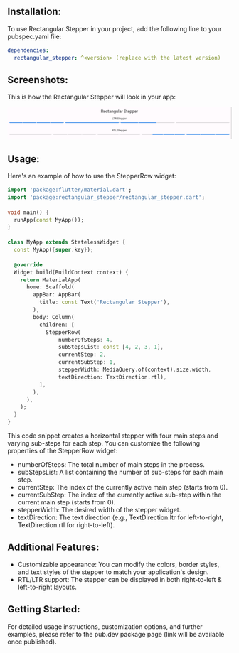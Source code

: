 ## Installation:

To use Rectangular Stepper in your project, add the following line to your pubspec.yaml file:

```yaml
dependencies:
  rectangular_stepper: ^<version> (replace with the latest version)
```

## Screenshots:

This is how the Rectangular Stepper will look in your app:

![Rectangular Stepper Example](https://github.com/mossssama/RectangularStepper/raw/main/assets/example_screenshot.png)

## Usage:

Here's an example of how to use the StepperRow widget:

```dart
import 'package:flutter/material.dart';
import 'package:rectangular_stepper/rectangular_stepper.dart';

void main() {
  runApp(const MyApp());
}

class MyApp extends StatelessWidget {
  const MyApp({super.key});

  @override
  Widget build(BuildContext context) {
    return MaterialApp(
      home: Scaffold(
        appBar: AppBar(
          title: const Text('Rectangular Stepper'),
        ),
        body: Column(
          children: [
            StepperRow(
                numberOfSteps: 4,
                subStepsList: const [4, 2, 3, 1],
                currentStep: 2,
                currentSubStep: 1,
                stepperWidth: MediaQuery.of(context).size.width,
                textDirection: TextDirection.rtl),
          ],
        ),
      ),
    );
  }
}
```

This code snippet creates a horizontal stepper with four main steps and varying sub-steps for each step. You can customize the following properties of the StepperRow widget:

- numberOfSteps: The total number of main steps in the process.
- subStepsList: A list containing the number of sub-steps for each main step.
- currentStep: The index of the currently active main step (starts from 0).
- currentSubStep: The index of the currently active sub-step within the current main step (starts from 0).
- stepperWidth: The desired width of the stepper widget.
- textDirection: The text direction (e.g., TextDirection.ltr for left-to-right, TextDirection.rtl for right-to-left).


## Additional Features:

- Customizable appearance: You can modify the colors, border styles, and text styles of the stepper to match your application's design.
- RTL/LTR support: The stepper can be displayed in both right-to-left & left-to-right layouts.


## Getting Started:

For detailed usage instructions, customization options, and further examples, please refer to the pub.dev package page (link will be available once published).